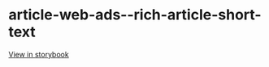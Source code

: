 # article-web-ads--rich-article-short-text

[View in storybook](https://raw.githack.com/Independent-Digital-News-and-Media-Ltd/indy100-pwamp-sb/PR-314-sb/index.html?path=/story/article-web-ads--rich-article-short-text)